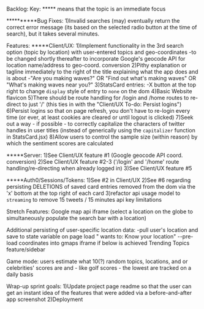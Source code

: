 Backlog:
Key:
***** means that the topic is an immediate focus


**********Bug Fixes:
1)Invalid searches (may) eventually return the correct error message (its based on the selected radio button at the time of search), but it takes several minutes.


Features:
*****Client/UX:
1)Implement functionality in the 3rd search option (topic by location) with user-entered topics and geo-coordinates
-to be changed shortly thereafter to incorporate Google's geocode API for location name/address to geo-coord. conversion
2)Pithy explanation or tagline immediately to the right of the title explaining what the app does and is about
-"Are you making waves?" OR "Find out what's making waves" OR "What's making waves near you?"
3)StatsCard entries:
-X button at the top right to change `display` style of entry to `none` on the dom
4)Basic Website flavicon
5)There should be route handling for /login and /home routes to re-direct to just '/' (this ties in with the "Client/UX To-do: Persist logins")
6)Persist logins so that on page refresh, you don't have to re-login every time (or ever, at least cookies are cleared or until logout is clicked)
7)Seek out a way - if possible - to correctly capitalize the characters of twitter handles in user titles (instead of generically using the `capitalizer` function in StatsCard.jsx)
8)Allow users to control the sample size (within reason) by which the sentiment scores are calculated


*****Server:
1)See Client/UX feature #1 (Google geocode API coord. conversion)
2)See Client/UX feature #2-3 ('/login' and '/home' route handling/re-directing when already logged in)
3)See Client/UX feature #5



*****Auth0/Sessions/Tokens:
1)See #2 in Client/UX
2)See #6 regarding persisting DELETIONS of saved card entries removed from the dom via the 'x' bottom at the top right of each card
3)refactor api usage model to `streaming` to remove 15 tweets / 15 minutes api key limitations




Stretch Features:
Google map api iframe (select a location on the globe to simultaneously populate the search bar with a location)

Additional persisting of user-specific location data:
-pull user's location and save to state variable on page load "<web address> wants to: Know your location"
--pre-load coordinates into gmaps iframe if below is achieved
Trending Topics feature/sidebar

Game mode: users estimate what 10(?) random topics, locations, and or celebrities' scores are and - like golf scores - the lowest are tracked on a daily basis




Wrap-up sprint goals:
1)Update project page readme so that the user can get an instant idea of the features that were added via a before-and-after app screenshot
2)Deployment